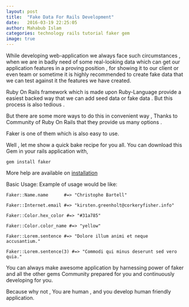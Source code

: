 ```yaml
---
layout: post
title:  "Fake Data For Rails Development"
date:   2016-03-19 22:25:05
author: Mahabub Islam
categories: technology rails tutorial faker gem
image: true
---
```


While developing web-application we always face such circumstances , when we are in badly need of some real-looking data which can get our application features in a proving position , for showing it to our client or even team or sometime it is highly recommended to create fake data that we can test against it the features we have created.

Ruby On Rails framework which is made upon Ruby-Language provide a easiest backed way that we can add seed data or fake data . But this process is also tedious .

But there are some more ways to do this in convenient way , Thanks to Community of Ruby On Rails that they provide us many options .

Faker is one of them which is also easy to use.

Well , let me show a quick bake recipe for you all. You can download this Gem in your rails application with,

    gem install faker

More help are available on [installation](https://rubygems.org/gems/faker)

Basic Usage: Example of usage would be like:

    Faker::Name.name      #=> "Christophe Bartell"

    Faker::Internet.email #=> "kirsten.greenholt@corkeryfisher.info"

    Faker::Color.hex_color #=> "#31a785"

    Faker::Color.color_name #=> "yellow"

    Faker::Lorem.sentence #=> "Dolore illum animi et neque         accusantium."

    Faker::Lorem.sentence(3) #=> "Commodi qui minus deserunt sed vero quia."

You can always make awesome application by harnessing power of faker and all the other gems Community prepared for you and continuously developing for you.

Because why not , You are human , and you develop human friendly application.